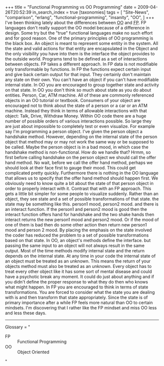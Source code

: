 +++
title = "Functional Programming vs OO Programming"
date = 2009-04-26T20:52:39
in_search_index = true
[taxonomies]
tags = [
	"Site-News",
	"comparison",
	"erlang",
	"functional-programming",
	"insanity",
	"OO",
]
+++
I've been thinking lately about the differences between <abbr title="Object Oriented">OO</abbr> and <abbr title="Functional programming">FP</abbr>. FP languages don't really support the OO model because of a difference in design. Some try but the "true" functional languages make no such effort and for good reason. One of the primary principles of OO programming is the black box. An object is meant to represent some entity in the system. All the state and valid actions for that entity are encapsulated in the Object and the only visibility you have into them is the interface the object provides to the outside world. Programs tend to be defined as a set of interactions between objects. FP takes a different approach. In FP data is not modifiable only transformable by functions. In FP the functions expect certain input and give back certain output for that input. They certainly don't maintain any state on their own. You can't have an object if you can't have modifiable internal state. In OO you are encouraged to group together state and activity on that state. In OO you don't think so much about state as you do about entities. Person, Car, ATM machine. All of these are commonly referenced objects in an OO tutorial or textbook. Consumers of your object are encouraged not to think about the state of a person or a car or an ATM machine. Instead they think in terms of allowable interactions with that object: Talk, Drive, Withdraw Money. Within OO code there are a huge number of possible orders of various interactions possible. So large they are just about impossible to completely test or even visualize. For example say I'm programming a person object. I've given the person object a handshake method. However, depending on the internal state of the person object that method may or may not work the same way or be supposed to be called. Maybe the person object is in a bad mood, in which case the handshake method is non-functional. How do we handle that? Hrmm, so first before calling handshake on the person object we should call the offer hand method. No wait, before we call the offer hand method, perhaps we should look at their face first to gauge their mood. This could get complicated pretty quickly. Furthermore there is nothing in the OO language that allows us to specify that the offer hand method should happen first. We obviously need to know quite a bit about the state of that person object in order to properly interact with it. Contrast that with an FP approach. This gets a little bit simpler for some people to visualize suddenly. Rather than an object, they see state and a set of possible transformations of that state. the state may be something like this. person1 mood, person2 mood. and there is an interact function. If the person1 and person2 mood is good then the interact function offers hand for handshake and the two shake hands then interact returns the new person1 mood and person2 mood. Or if the mood of one of them is bad then do some other action then return new person1 mood and person 2 mood. By placing the emphasis on the state involved the coder has reduced the problem to a set of possible transformations based on that state. In OO, an object's methods define the interface. but passing the same input to an object will not always result in the same output. Most of the time methods modify internal state and the return depends on the internal state. At any time in your code the internal state of an object must be treated as an unknown. This means the return of your objects method must also be treated as an unknown. Every object has to treat every other object like it has some sort of mental disease and could have a psychotic break any moment. It could do just about anything and if you didn't define the proper response to what they do then who knows what might happen. In FP you are encouraged to think in terms of state transformations. You are forced to consider what the state you are dealing with is and then transform that state appropriately. Since the state is of primary importance after a while FP feels more natural than OO to certain mindsets. I'm discovering that I rather like the FP mindset and miss OO less and less these days. <hr /> Glossary = "<dl> <dt>FP</dt> <dd>Functional Programming</dd> <dt>OO</dt> <dd>Object Oriented</dd> </dl>"
